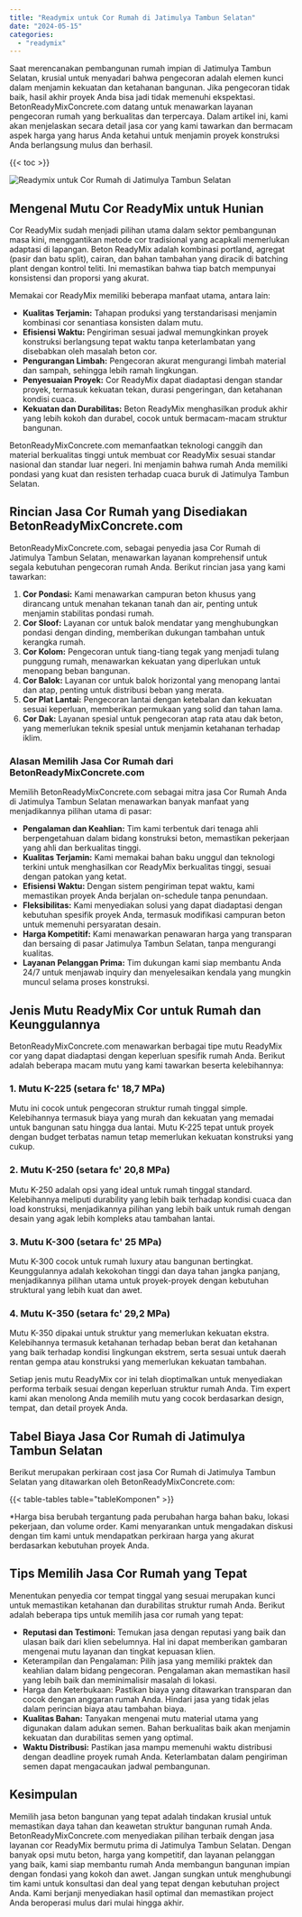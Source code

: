 ```yaml
---
title: "Readymix untuk Cor Rumah di Jatimulya Tambun Selatan"
date: "2024-05-15"
categories: 
  - "readymix"
---
```


Saat merencanakan pembangunan rumah impian di Jatimulya Tambun Selatan, krusial untuk menyadari bahwa pengecoran adalah elemen kunci dalam menjamin kekuatan dan ketahanan bangunan. Jika pengecoran tidak baik, hasil akhir proyek Anda bisa jadi tidak memenuhi ekspektasi. BetonReadyMixConcrete.com datang untuk menawarkan layanan pengecoran rumah yang berkualitas dan terpercaya. Dalam artikel ini, kami akan menjelaskan secara detail jasa cor yang kami tawarkan dan bermacam aspek harga yang harus Anda ketahui untuk menjamin proyek konstruksi Anda berlangsung mulus dan berhasil.

{{< toc >}}

![Readymix untuk Cor Rumah di Jatimulya Tambun Selatan](https://betoncor8.github.io/cor/harga-beton-readymix-concrete%20(2).png)

## Mengenal Mutu Cor ReadyMix untuk Hunian

Cor ReadyMix sudah menjadi pilihan utama dalam sektor pembangunan masa kini, menggantikan metode cor tradisional yang acapkali memerlukan adaptasi di lapangan. Beton ReadyMix adalah kombinasi portland, agregat (pasir dan batu split), cairan, dan bahan tambahan yang diracik di batching plant dengan kontrol teliti. Ini memastikan bahwa tiap batch mempunyai konsistensi dan proporsi yang akurat.

Memakai cor ReadyMix memiliki beberapa manfaat utama, antara lain:

- **Kualitas Terjamin:** Tahapan produksi yang terstandarisasi menjamin kombinasi cor senantiasa konsisten dalam mutu.
- **Efisiensi Waktu:** Pengiriman sesuai jadwal memungkinkan proyek konstruksi berlangsung tepat waktu tanpa keterlambatan yang disebabkan oleh masalah beton cor.
- **Pengurangan Limbah:** Pengecoran akurat mengurangi limbah material dan sampah, sehingga lebih ramah lingkungan.
- **Penyesuaian Proyek:** Cor ReadyMix dapat diadaptasi dengan standar proyek, termasuk kekuatan tekan, durasi pengeringan, dan ketahanan kondisi cuaca.
- **Kekuatan dan Durabilitas:** Beton ReadyMix menghasilkan produk akhir yang lebih kokoh dan durabel, cocok untuk bermacam-macam struktur bangunan.

BetonReadyMixConcrete.com memanfaatkan teknologi canggih dan material berkualitas tinggi untuk membuat cor ReadyMix sesuai standar nasional dan standar luar negeri. Ini menjamin bahwa rumah Anda memiliki pondasi yang kuat dan resisten terhadap cuaca buruk di Jatimulya Tambun Selatan.

## Rincian Jasa Cor Rumah yang Disediakan BetonReadyMixConcrete.com

BetonReadyMixConcrete.com, sebagai penyedia jasa Cor Rumah di Jatimulya Tambun Selatan, menawarkan layanan komprehensif untuk segala kebutuhan pengecoran rumah Anda. Berikut rincian jasa yang kami tawarkan:

1. **Cor Pondasi:** Kami menawarkan campuran beton khusus yang dirancang untuk menahan tekanan tanah dan air, penting untuk menjamin stabilitas pondasi rumah.
2. **Cor Sloof:** Layanan cor untuk balok mendatar yang menghubungkan pondasi dengan dinding, memberikan dukungan tambahan untuk kerangka rumah.
3. **Cor Kolom:** Pengecoran untuk tiang-tiang tegak yang menjadi tulang punggung rumah, menawarkan kekuatan yang diperlukan untuk menopang beban bangunan.
4. **Cor Balok:** Layanan cor untuk balok horizontal yang menopang lantai dan atap, penting untuk distribusi beban yang merata.
5. **Cor Plat Lantai:** Pengecoran lantai dengan ketebalan dan kekuatan sesuai keperluan, memberikan permukaan yang solid dan tahan lama.
6. **Cor Dak:** Layanan spesial untuk pengecoran atap rata atau dak beton, yang memerlukan teknik spesial untuk menjamin ketahanan terhadap iklim.

### Alasan Memilih Jasa Cor Rumah dari BetonReadyMixConcrete.com

Memilih BetonReadyMixConcrete.com sebagai mitra jasa Cor Rumah Anda di Jatimulya Tambun Selatan menawarkan banyak manfaat yang menjadikannya pilihan utama di pasar:

- **Pengalaman dan Keahlian:** Tim kami terbentuk dari tenaga ahli berpengetahuan dalam bidang konstruksi beton, memastikan pekerjaan yang ahli dan berkualitas tinggi.
- **Kualitas Terjamin:** Kami memakai bahan baku unggul dan teknologi terkini untuk menghasilkan cor ReadyMix berkualitas tinggi, sesuai dengan patokan yang ketat.
- **Efisiensi Waktu:** Dengan sistem pengiriman tepat waktu, kami memastikan proyek Anda berjalan on-schedule tanpa penundaan.
- **Fleksibilitas:** Kami menyediakan solusi yang dapat diadaptasi dengan kebutuhan spesifik proyek Anda, termasuk modifikasi campuran beton untuk memenuhi persyaratan desain.
- **Harga Kompetitif:** Kami menawarkan penawaran harga yang transparan dan bersaing di pasar Jatimulya Tambun Selatan, tanpa mengurangi kualitas.
- **Layanan Pelanggan Prima:** Tim dukungan kami siap membantu Anda 24/7 untuk menjawab inquiry dan menyelesaikan kendala yang mungkin muncul selama proses konstruksi.

## Jenis Mutu ReadyMix Cor untuk Rumah dan Keunggulannya

BetonReadyMixConcrete.com menawarkan berbagai tipe mutu ReadyMix cor yang dapat diadaptasi dengan keperluan spesifik rumah Anda. Berikut adalah beberapa macam mutu yang kami tawarkan beserta kelebihannya:

### 1\. Mutu K-225 (setara fc' 18,7 MPa)

Mutu ini cocok untuk pengecoran struktur rumah tinggal simple. Kelebihannya termasuk biaya yang murah dan kekuatan yang memadai untuk bangunan satu hingga dua lantai. Mutu K-225 tepat untuk proyek dengan budget terbatas namun tetap memerlukan kekuatan konstruksi yang cukup.

### 2\. Mutu K-250 (setara fc' 20,8 MPa)

Mutu K-250 adalah opsi yang ideal untuk rumah tinggal standard. Kelebihannya meliputi durability yang lebih baik terhadap kondisi cuaca dan load konstruksi, menjadikannya pilihan yang lebih baik untuk rumah dengan desain yang agak lebih kompleks atau tambahan lantai.

### 3\. Mutu K-300 (setara fc' 25 MPa)

Mutu K-300 cocok untuk rumah luxury atau bangunan bertingkat. Keunggulannya adalah kekokohan tinggi dan daya tahan jangka panjang, menjadikannya pilihan utama untuk proyek-proyek dengan kebutuhan struktural yang lebih kuat dan awet.

### 4\. Mutu K-350 (setara fc' 29,2 MPa)

Mutu K-350 dipakai untuk struktur yang memerlukan kekuatan ekstra. Kelebihannya termasuk ketahanan terhadap beban berat dan ketahanan yang baik terhadap kondisi lingkungan ekstrem, serta sesuai untuk daerah rentan gempa atau konstruksi yang memerlukan kekuatan tambahan.

Setiap jenis mutu ReadyMix cor ini telah dioptimalkan untuk menyediakan performa terbaik sesuai dengan keperluan struktur rumah Anda. Tim expert kami akan menolong Anda memilih mutu yang cocok berdasarkan design, tempat, dan detail proyek Anda.

## Tabel Biaya Jasa Cor Rumah di Jatimulya Tambun Selatan

Berikut merupakan perkiraan cost jasa Cor Rumah di Jatimulya Tambun Selatan yang ditawarkan oleh BetonReadyMixConcrete.com:

{{< table-tables table="tableKomponen" >}}

\*Harga bisa berubah tergantung pada perubahan harga bahan baku, lokasi pekerjaan, dan volume order. Kami menyarankan untuk mengadakan diskusi dengan tim kami untuk mendapatkan perkiraan harga yang akurat berdasarkan kebutuhan proyek Anda.

## Tips Memilih Jasa Cor Rumah yang Tepat

Menentukan penyedia cor tempat tinggal yang sesuai merupakan kunci untuk memastikan ketahanan dan durabilitas struktur rumah Anda. Berikut adalah beberapa tips untuk memilih jasa cor rumah yang tepat:

- **Reputasi dan Testimoni:** Temukan jasa dengan reputasi yang baik dan ulasan baik dari klien sebelumnya. Hal ini dapat memberikan gambaran mengenai mutu layanan dan tingkat kepuasan klien.
- Keterampilan dan Pengalaman: Pilih jasa yang memiliki praktek dan keahlian dalam bidang pengecoran. Pengalaman akan memastikan hasil yang lebih baik dan meminimalisir masalah di lokasi.
- Harga dan Keterbukaan: Pastikan biaya yang ditawarkan transparan dan cocok dengan anggaran rumah Anda. Hindari jasa yang tidak jelas dalam perincian biaya atau tambahan biaya.
- **Kualitas Bahan:** Tanyakan mengenai mutu material utama yang digunakan dalam adukan semen. Bahan berkualitas baik akan menjamin kekuatan dan durabilitas semen yang optimal.
- **Waktu Distribusi:** Pastikan jasa mampu memenuhi waktu distribusi dengan deadline proyek rumah Anda. Keterlambatan dalam pengiriman semen dapat mengacaukan jadwal pembangunan.

## Kesimpulan

Memilih jasa beton bangunan yang tepat adalah tindakan krusial untuk memastikan daya tahan dan keawetan struktur bangunan rumah Anda. BetonReadyMixConcrete.com menyediakan pilihan terbaik dengan jasa layanan cor ReadyMix bermutu prima di Jatimulya Tambun Selatan. Dengan banyak opsi mutu beton, harga yang kompetitif, dan layanan pelanggan yang baik, kami siap membantu rumah Anda membangun bangunan impian dengan fondasi yang kokoh dan awet. Jangan sungkan untuk menghubungi tim kami untuk konsultasi dan deal yang tepat dengan kebutuhan project Anda. Kami berjanji menyediakan hasil optimal dan memastikan project Anda beroperasi mulus dari mulai hingga akhir.
